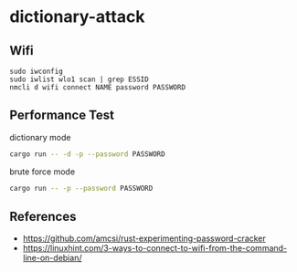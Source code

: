 # dictionary-attack

## Wifi 
```
sudo iwconfig  
sudo iwlist wlo1 scan | grep ESSID
nmcli d wifi connect NAME password PASSWORD
```

## Performance Test
dictionary mode
```bash
cargo run -- -d -p --password PASSWORD
```

brute force mode
```bash
cargo run -- -p --password PASSWORD
```


## References
* https://github.com/amcsi/rust-experimenting-password-cracker
* https://linuxhint.com/3-ways-to-connect-to-wifi-from-the-command-line-on-debian/

